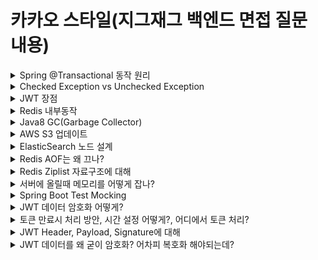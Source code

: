 

# 카카오 스타일(지그재그 백엔드 면접 질문 내용)

  
  
  <details>
  <summary>Spring @Transactional 동작 원리</summary>
  <div markdown="1"> 
    
   - 먼저 정리해서 얘기하자면
    
      1. 스프링은 @Transactional 어노테이션을 가진 메서드를 발견하면, 다이나믹 프록시를 만든다.
    
      2. 해당 프록시 객체는 `TransactionManager`에게 트랜잭션 동작을 위임하는 코드를 가진다.
    
      3. 트랜잭션 매니저는 아래 코드처럼, JDBC 코드를 통해 트랜잭션을 실행한다.
     
   - JDBC 에서 개발자가 직접 트랜잭션을 관리하는 방법은 한가지 밖에 없다.
      ~~~java
      
        //커넥션 풀에서 DB커넥션을 받아왔다고 가정
        Connection connection = dataSource.getConnection();
        
        try(connection){
          connection.setAutoCommit(false); // 자동 커밋 off
          
          // ...DB작업...
          
          connection.commit(); // 성공시 트랜잭션 커밋
          
          
        }catch (SQLException e) {
        
          connection.rollback(); // 오류 발생시 트랜잭션 롤백
        }
      
      ~~~
      
      우리가 사용하는 Spring 과 하이버네이트에서 제공해주는 `@Transactional` 은 알아서 트랜잭션을 관리해주는 마법의 키워드가 아니다. 추상화해서 사용할 뿐이지 실제는 위 코드처럼 JDBC 트랜잭션을 사용하여 구현한다.
      
  - 스프링의 마술, Transaction Management
  - 스프링의 추상화, PlatformTransactionManager
    - 스프링은 트랜잭션 처리를 TransactionManager 객체를 통해 처리합니다.
    - 구현체는 갈아끼울 수 있게 인터페이스인 PlatformTransactionManage가 주입되어 사용된다.
    ~~~java
    
    public interface PlatformTransactionManager {
    
      TransactionStatus getTransaction(@Nullable TransactionDefinition var1) throws TransactionException;
      
      void commit(TransactionStatus var1) throws TransactionException;
      
      void rollback(TransactionStatus var1) throws TransactionException;
     
    } 
    ~~~
    
    물론 구현체마다 거의 동일한 부분이 있을 수 있어서, 이를 구현하는 AbstractPlatformTxManager가 존재한다.
    
    ![image](https://user-images.githubusercontent.com/79154652/168084942-e1296bb7-e286-4a88-adce-24231f6c5fff.png)

    
    
    참고로 테스트 용도로 쓰이는 인메모리 DB는, DataSrouce를 설정하지 않아도 바로 사용이 가능하다.
    
    이는 SpringBoot 에 있는 @AutoConfiguratio에 의해 DataSource 와 JdbcTemplate가 빈으로 생성되기 때문이다.
    
    물론 해당 인메모리 DB Drive 의존성은 있어야 자동설정 됩니다. 스프링은 마술이 아니다.
    
    생성된 DataSource는 의좃넝으로 주입받아서 확인 할 수 있다.
    
    ~~~java
    
    @Component
    public class TestRunner implements ApplicationRunner {
    
    @Autowired
    DataSource datasource;
    
    @Override
    public void run(ApplicationArguments args) throws Exception{
    
    Connection connection = datasource.getConnection();
    
    ...DB작업...
    
    }
    
    ~~~
    
    사용법 1 - TransactionTemlpate 사용
    
    스프링IoC, AOP를 사용하지 않고, 코드로 직접 사용하는 방법이다. 보통 TransactionTemplate를 사용한다.(이 객체는 내부에 PlatformTransactionManager를 사용하고 있다)
    
    ~~~java
    
    @Service
    public class UserService{
    
        @Autowired
        private TransactionTemplate template;
        
        public Long registerUser(User user){
            Long id = template.execute(status ->{
            
                //SQL 실행
                
                return id;
            
            });
        
        }
    
    }
    
    ~~~
    
   물론 @Trnasactional 이 간편하기 때문에 잘 사용하지 않는 방법이다.
   
   다이나믹 프록시의 원리상, @Transactional 의 경우 클래스나 메서드 단위로 밖에 걸수 없다.
   
   예를 들어 [상품구매 - 이메일발송] 인데, 이메일 발송이 취소되었다고 트랜잭션에 의해 롤백 되면 안된다.
   
   이럴 경우 @Transactional 으로 해결하기엔 애매한 상황이 온다.
   
   
   - 프록시 특성상, 트랜잭션은 외부에서 doInternalTransaction()을 호출할 때만 걸린다.
   - 스프링 트랜잭션은 메서드 시작시 커넥션이 생성되고, 메서드 종료시에 커넥션을 풀에 반환한다.
   - 트랜잭션을 세부적으로 걸고 싶다면 아래와 같이 TransactionalTemplate를 사용하면 된다.

          @Transcational에서 지원하는 옵션은 당연히 Template에도 있습니다.
          propagation : 트랜잭션 전파 규칙 설정
          isolation : 트랜잭션 격리 레벨 설정
          readOnly : 읽기 전용 여부 설정
          rollbackFor : 트랜잭션을 롤백할 예외 타입 설정
          noRollbackFor : 트랜잭션을 롤백하지 않을 예외 타입 설정
          timeout : 트랜잭션 타임아웃 시간 설정
   
   </div>
   </details>

   <details>
  <summary>Checked Exception vs Unchecked Exception</summary>
  <div markdown="1"> 
    
    
  `Checked Exception` 과 `Unchecked Exception`의 차이를 알아보기 전에 먼저 예외가 먼지 알아볼 필요가 있다.
    
   - 예외란?
    
      - 입력값에 대한 처리가 불가능 하거나 프로그램 실행중에 참조된 값이 잘못된 경우 등 정상적으로 프로그램의 흐름에서 어긋나는 것을 말한다.
      - 자바에서 예외는 개발자가 직접 처리할 수 있기 때문에 예외 상황을 미리 예측하여 핸들링 한다.
    
   - Checked Exception
        - RuntimeException을 상속하지 않은 클래스를 Checked Exception 이라고 한다.
        - 예외 발생 시 트랜잭션을 롤백하지 않고 예외를 던져준다.(스프링 트랜잭션이 선언된 메소드나 클래스에서)
    
   - UnChecked Exception
        - RuntimeException을 상속하는 클래스를 UnChecked Exception 이라고 한다.
        - 예외 발생시 트랜잭션을 rollback 한다.(트랜잭션이 선언된 메소드나 클래스에서)
        - Try-catc문을 이용해서 RuntimeException을 잡더라도 롤백이 발생한다.
    
    
 [관련 블로그(우아한형제)](https://techblog.woowahan.com/2606/)
    
 [트랜잭션 롤백 관련 블로그](https://suhwan.dev/2020/01/16/spring-transaction-common-mistakes/)
    
    
   </div>
   </details>
   
   
   
  <details>
  <summary>JWT 장점</summary>
  <div markdown="1"> 
  
    - JWT의 주요한 이점은 사용자 인증에 대한 필요한 모든 정보는 토큰 자체에 포함되어 있어 서버에 별도의 인증 저장소가 필요가 없다.
    
    - 쿠키를 전달하지 않아도 되므로 쿠키의 취약점이 사라진다.
        - 쿠키의 취약점
          - XSS(Cross-Site Scripting) 공격
            - XSS 공격은 자바스크립트가 사용자의 컴퓨터에서 실행된다는 점을 이용한 공격.
          - 스니핑 공격
            - 네트워크의 중간에서 남의 패킷정보를 도청하는 해킹 유형중 하나.
          - 공용 PC에서 쿠키 값 유출
            - 쿠키는 사용자의 하드 디스크에 저장되기 때문에 공용 PC인 경우 쉽게 탈취가 가능
    
    - 토큰만 가지고 사용자 식별 및 유효성 검사를 하므로 서버를 `무상태로(stateless)` 로 관리할 수 있다.
      - DB조회나 캐시 데이터 조회 없이 로직만으로 인증이 가능하여 애플리케이션 서버를 확장하는데 용이하다.
    
    
  </div>
  </details>
  
  
  <details>
  <summary>Redis 내부동작</summary>
  <div markdown="1">
    
   - Redis Single Thread
        - 명령어를 실행하는 코어 부분은 Single Thread
        - 결국은 싱글스레드라 atomic 유지
        - 단일 스레드를 사용하여 불필요한 context Switching 및 lock을 고려할 필요가 없고 deadlock이 없어 성능 소모가 없습니다.
        - 주요 명령어는 O(1) 성능을 보이지만, 데이터가 많을 경우 여러개의 키를 다루는 명렁어가 O(n) 성능을 보인다.
    
   - Redis는 휘발성 Memory에 데이터를 저장하기 때문에 Persistent를 지원하기 위해 RDB와 AOF를 지원한다.
        - RDB Snapshot
            - Redis는 Single Thread로 동작하기 때문에 Snapshot을 뜨는 (SAVE)시점에서는 모든 명령어 수행이 제한 대신 백그라운드에서 스냅샷을 뜨는 (BGSAVE)를 지원합니다.
            - 스냅샷은 RDB에서도 사용하고 있는 어떤 특정 시점의 데이터를 DISK에 옮겨담는 방식을 뜻합니다. Blocking 방식의 SAVVE와 Non-blocking 방식의 BGSAVE 방식이 있다.
        - AOF
            - Redis에 데이터를 저장하기 전에 수행되는 명령어들을 별도로 저장하여 해당 명령어로 persistent를 유지할 수 있도록 해줍니다.
            - Redis의 모든 Write/update 연산 자체를 모두 log 파일에 기록하는 형태이다. 서버가 재시작 할 때 write/update를 순차적으로 재실행, 데이터 복구를 한다.
  </div>
  </details>
  
   <details>
  <summary>Java8 GC(Garbage Collector)</summary>
  <div markdown="1">
    
     - JAVA 8 의 Default GC는 병렬 GC이다.
        
          - Parallel GC
            - 이 방식은 `throughput collector`로도 알려진 방식이다. 이 방식의 목표는 `다른 CPU가 대기 상태로 남아 있는 것을 최소화 하는 것이다`.
    
            - 시리얼 콜렉터와 달리 Young 영역에서의 콜렉션을 병렬로 처리한다. 많은 CPU를 사용하기 떄문에 GC의 부하를 줄이고 어플리케이션의 처리량을 증가시킬 수 있다.
            - Young 영역의 GC를 멀티 스레드 방식으로 사용하기 때문에, Serial GC에 비해 상대적으로 Stop the world가 짧다.
               - Old 영역은 아님
               - Old 영역의 GC는 시리얼 콜렉터와 마찬가지로 Mark-Sweep-Compact 콜렉션 알고리즘을 사용한다. 
    
          > Mark-sweep-compact 알고리즘
          > 1. Old 영역으로 이동된 객체들 중 살아 있는 개체를 식별한다(Mark)
            2. Old 영역의 객체들을 훓는 작업을 수행하여 쓰레기 객체를 식별한다.(Sweep)
            3. 필요없는 객체들을 지우고 살아 있는 객체들을 한 곳으로 모은다.(Compact)
    
     - JAVA 11의 Default 는 G1 GC 이다.
            
           - G1 GC
              - JAVA 9 부터 default GC
              - 현재 GC중 Stop-the-world의 시간이 제일 짧음
              - 어떠한 GC 방식보다 처리 속도가 빠르며 큰 메모리 공간에서 멀티 프로세스 기반으로 운영되는 애플리케이션을 위해 고안되었다.
              - CMS CG를 개선하여 만든 GC로 위에서 살펴본 GC와는 다른구조를 가진다.
           - Heap을 Region이라는 일정한 부분으로 나눠서 메모리를 관리한다.
             - 기존 GC처럼 물리적인 영역으로 나누지 않고, Region(지역)이라는 개념을 새로 도입하여 Heap을 균등하게 여러 개의 지역으로 나누고, 각 지역을 역할과 함께 논리적으로 구분하여(Eden 지역인지, Survivor 지역인지, Old 지역인지) 객체를 할당한다.
          
            - G1 GC에서는 Eden, Survivor, Old 역할에 더해 Humongous와 Availalbe/Unused라는 2가지 역할을 추가하였다.
            - Humongous는 Region 크기의 50%를 초과하는 객체를 저장하는 Region을 의미하여, Available/Unused는 사용되지 않는 Region을 의미한다.
            - G1 GC의 핵심은 전체 Heap에 대해서 탐색하지 않고 부분적으로 Region 단위로 탐색하여, 가비지가 많은 Region에만 우선적으로 GC를 수행하는 것이다.
            - G1 GC도 다른 가비지 컬렉션과 마찬가지로 2가지 GC(Minor GC, Major GC) 로 나누어 수행된다.
                - Minor GC
                  - 한 지역에 객체를 할당하다가 해당 지역이 꽉 차면 다른 지역에 객체를 할당하고 Minor GC가 실행된다. G1 GC는 각 지역을 추적하고 있기 때문에, 가비지가 가장 많은 지역을 찾아서 Mark and Sweep을 수행한다.
                  - Eden 지역에서 GC가 수행되면 살아남은 객체는 식별(Mark)하고, 메모리를 회수(Sweep)한다. 그리고 살아남은 객체를 다른지역으로 이동시키게 된다. 복제되는 지역은 Available/Unused 지역이면 해당 지역은 이제 Survivor 영역이 되고, Eden 영역은 Available/Unused 지역이 된다.
    
                - Major GC
                  - 시스템이 계속 운영되다가 객체가 너무 많아 빠르게 메모리를 회수 할 수 없을 때 Major GC가 실행된다. 그리고 여기서 G1 GC와 다른 GC의 차이점이 두각을 보인다.
                  
                  - 기존의 다른 GC 알고리즘은 모든 Heap 영역에서 GC가 수행되었으며, 그에 따라 처리 시간이 상당히 오래 걸림. 하지만 G1 GC는 어느 영역에 가비지가 많은지 알고 있기 떄문에 GC를 수행할 지역을 조합하여 해당 지역에 대해서만 GC를 수행한다. 그리고 이러한 작업은 Concurrent 하게 수행되기 때문에 어플리케이션의 지연도 최소화 할 수 있는 것이다.
  </div>
  </details>
  
   <details>
  <summary>AWS S3 업데이트</summary>
  <div markdown="1">
    
  </div>
  </details>
  
   <details>
  <summary>ElasticSearch 노드 설계</summary>
  <div markdown="1">
    
  </div>
  </details>
  
   <details>
  <summary>Redis AOF는 왜 끄나?</summary>
  <div markdown="1">
    
    - 
    
  </div>
  </details>
  
   <details>
  <summary>Redis Ziplist 자료구조에 대해</summary>
  <div markdown="1">
    
  </div>
  </details>
  
   <details>
  <summary>서버에 올릴때 메모리를 어떻게 잡나?</summary>
  <div markdown="1">
    
  </div>
  </details>
  
   <details>
  <summary>Spring Boot Test Mocking</summary>
  <div markdown="1">
    
  </div>
  </details>
  
   <details>
  <summary>JWT 데이터 암호화 어떻게?</summary>
  <div markdown="1">
    
    - JWT 암호화는 기본적으로 공개 키 암호 방식(PKC, Public Key Cryptograpyh)를 사용하는데
      비대칭 암호 방식을 이용해 공개 키와 비밀 키를 생성하고 이 키들을 상황에 따라 나누어 가지고 통신한다.
    
    - 서명은 비밀 키가 있는 곳에서만 할 수 있고 공개 키를 가진 어느 곳에서나 이 데이터의 서명을 검증할 수 있다.
      
    - 필자는 프로젝트에서 대칭 알고리즘(1개의 secret key를 공유하는 알고리즘) 인 HS256으로 암호화 하였다.
    
    - Signature로 Header와 Payload 데이터를 base64로 인코딩 한 값이 변조되었는지 아닌지 검사한다.
  </div>
  </details>
  
   <details>
  <summary>토큰 만료시 처리 방안, 시간 설정 어떻게?, 어디에서 토큰 처리?</summary>
  <div markdown="1">
    
    - 
    
  </div>
  </details>
  
   <details>
  <summary>JWT Header, Payload, Signature에 대해</summary>
  <div markdown="1">
    
    - JWT
        - Header 는 JWT를 생성하는 알고리즘과 타입으로 구성되어있다.
    
        - Payload 는 데이터들을 담아서 Base64로 인코딩 한다.
          - Payload는 암호화 하지않아 어떤 누구도 데이터를 들여다 볼 수 있다. 그래서 최소한의 정보만을 담아서 인코딩해야한다.
    
        - Signature 은 Header 와 Payload 값의 위조와 변조에 대해 검증하기 위해 사용하는 부분이다.
           - Header 에 지정한 alg 으로 인코딩한다. 이때 비밀키를 사용하여 서명한다.
        

    
    
  </div>
  </details>
  
   <details>
  <summary>JWT 데이터를 왜 굳이 암호화? 어차피 복호화 해야되는데?</summary>
  <div markdown="1">
    
  </div>
  </details>
